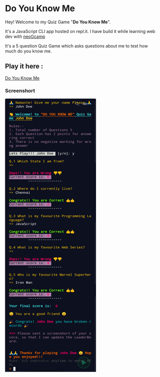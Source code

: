 # Do You Know Me

Hey! Welcome to my Quiz Game "**Do You Know Me**".

It's a JavaScript CLI app hosted on repl.it. I have build it while learning web dev with [neoGcamp](https://neog.camp/)

It's a 5 question Quiz Game which asks questions about me to test how much do you know me.

## Play it here :

[Do You Know Me](https://repl.it/@SouvikBiswas1/CLIQuizApp?embed=1&output=1#index.js)

### Screenshort

<img src="img/DoYouKnowMe.jpg" width="300" height="900"/>
